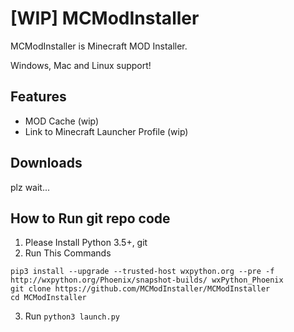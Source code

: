 # [WIP] MCModInstaller

MCModInstaller is Minecraft MOD Installer.

Windows, Mac and Linux support!

## Features

- MOD Cache (wip)
- Link to Minecraft Launcher Profile (wip)

## Downloads

plz wait...

## How to Run git repo code

1. Please Install Python 3.5+, git
2. Run This Commands
```
pip3 install --upgrade --trusted-host wxpython.org --pre -f http://wxpython.org/Phoenix/snapshot-builds/ wxPython_Phoenix
git clone https://github.com/MCModInstaller/MCModInstaller
cd MCModInstaller
```
3. Run `python3 launch.py`
